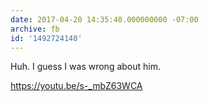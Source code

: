 ```yaml
---
date: 2017-04-20 14:35:40.000000000 -07:00
archive: fb
id: '1492724140'
---
```


Huh. I guess I was wrong about him. 

https://youtu.be/s-_mbZ63WCA
